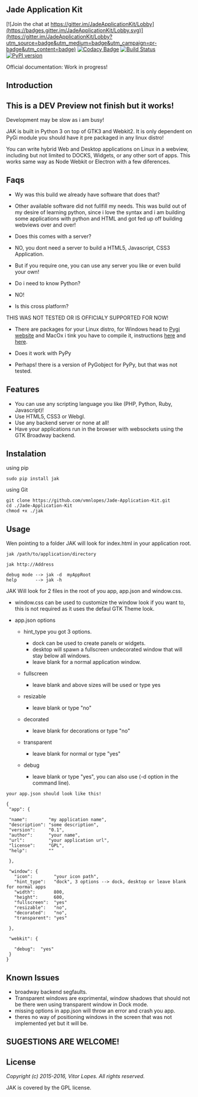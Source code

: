 ## Jade Application Kit

[![Join the chat at https://gitter.im/JadeApplicationKit/Lobby](https://badges.gitter.im/JadeApplicationKit/Lobby.svg)](https://gitter.im/JadeApplicationKit/Lobby?utm_source=badge&utm_medium=badge&utm_campaign=pr-badge&utm_content=badge)
[![Codacy Badge](https://api.codacy.com/project/badge/Grade/c79991176d484d50960a36007749b6a6)](https://www.codacy.com/app/vmnlop/Jade-Application-Kit?utm_source=github.com&amp;utm_medium=referral&amp;utm_content=vmnlopes/Jade-Application-Kit&amp;utm_campaign=Badge_Grade)
[![Build Status](https://travis-ci.org/vmnlopes/Jade-Application-Kit.svg?branch=master)](https://travis-ci.org/vmnlopes/Jade-Application-Kit)
[![PyPI version](https://badge.fury.io/py/jak.svg)](https://badge.fury.io/py/jak)

Official documentation: Work in progress!

## Introduction

## This is a DEV Preview not finish but it works!
Development may be slow as i am busy!

 JAK is built in Python 3 on top of GTK3 and Webkit2.
 It is only dependent on PyGi module you should have it pre packaged in any linux distro!
  
You can write hybrid Web and Desktop applications on Linux in a webview, including but not limited to DOCKS, Widgets, or any other sort of apps.
 This works same way as Node Webkit or Electron with a few diferences.
 
## Faqs
 
 * Wy was this build we already have software that does that?
 
  * Other available software did not fullfill my needs. This was build out of my desire of learning python, since i love the syntax and i am building some applications with python and HTML and got fed up off building webviews over and over!
  
 * Does this comes with a server?
  
  * NO, you dont need a server to build a HTML5, Javascript, CSS3 Application.
  * But if you require one, you can use any server you like or even build your own!
  
 * Do i need to know Python?
  
  * NO!
 
 * Is this cross platform?
 
  THIS WAS NOT TESTED OR IS OFFICIALY SUPPORTED FOR NOW!
  * There are packages for your Linux distro, for Windows head to [Pygi website](https://wiki.gnome.org/action/show/Projects/PyGObject) and MacOx i tink you have to compile it, instructions [here](https://wiki.gnome.org/action/show/Projects/GTK+/OSX/Building) and [here](https://wiki.gnome.org/Projects/GTK+/OSX/Python).

 * Does it work with PyPy
 
  * Perhaps! there is a version of PyGobject for PyPy, but that was not tested.
  
## Features
 * You can use any scripting language you like (PHP, Python, Ruby, Javascript)!
 * Use HTML5, CSS3 or Webgl.
 * Use any backend server or none at all!
 * Have your applications run in the browser with websockets using the GTK Broadway backend.
 
## Instalation
using pip
```
sudo pip install jak
```
using Git
```
git clone https://github.com/vmnlopes/Jade-Application-Kit.git
cd ./Jade-Application-Kit
chmod +x ./jak
```
## Usage

Wen pointing to a folder JAK will look for index.html in your application root.
```
jak /path/to/application/directory
```
```
jak http://Address
```
```
debug mode --> jak -d  myAppRoot
help       --> jak -h
```
JAK Will look for 2 files in the root of you app, app.json and window.css.
 * window.css can be used to customize the window look if you want to, this is not required as it uses the defaul GTK Theme look.
 
 * app.json options
   
    * hint_type   you got 3 options.
      * dock can be used to create panels or widgets. 
      * desktop will spawn a fullscreen undecorated window that will stay below all windows.
      * leave blank for a normal application window.

    * fullscreen 
      * leave blank and above sizes will be used or type yes
    * resizable  
      * leave blank or type "no"
    * decorated 
      * leave blank for decorations or type "no"
    * transparent 
      * leave blank for normal or type "yes"  
    * debug 
      * leave blank or type "yes", you can also use (-d option in the command line).
 
 ```
 your app.json should look like this!
 
 {
  "app": {
  
  "name":        "my application name",
  "description": "some description",
  "version":     "0.1",
  "author":      "your name",
  "url":         "your application url",
  "license":     "GPL",
  "help":        ""
  
  },
  
  "window": {
    "icon":        "your icon path",
    "hint_type":   "dock", 3 options --> dock, desktop or leave blank for normal apps
    "width":       800,
    "height":      600,
    "fullscreen":  "yes"
    "resizable":   "no",  
    "decorated":   "no",  
    "transparent": "yes"  
    
  },
  
  "webkit": {
  
    "debug":  "yes"   
  }
}
```

## Known Issues
 * broadway backend segfaults.
 * Transparent windows are exprimental, window shadows that should not be there wen using transparent window in Dock mode.
 * missing options in app.json will throw an error and crash you app.
 * theres no way of positioning windows in the screen that was not implemented yet but it will be.
 
## SUGESTIONS ARE WELCOME!

## License

*Copyright (c) 2015-2016, Vitor Lopes. All rights reserved.*

JAK is covered by the GPL license.
